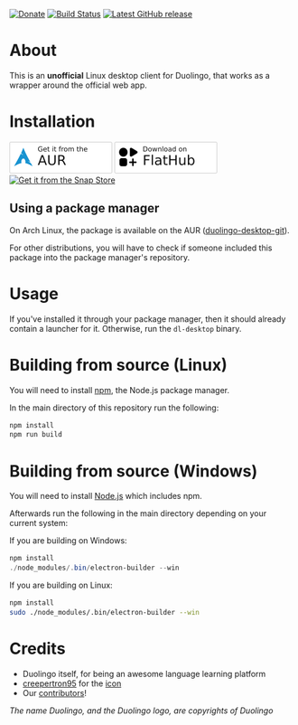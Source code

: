 [![Donate](https://img.shields.io/badge/-%E2%99%A5%20Donate-%23ff69b4)](https://hmlendea.go.ro/fund.html) [![Build Status](https://github.com/hmlendea/dl-desktop/actions/workflows/node.js.yml/badge.svg)](https://github.com/hmlendea/dl-desktop/actions/workflows/node.js.yml) [![Latest GitHub release](https://img.shields.io/github/v/release/hmlendea/dl-desktop)](https://github.com/hmlendea/dl-desktop/releases/latest)

# About

This is an **unofficial** Linux desktop client for Duolingo, that works as a wrapper around the official web app.

# Installation

[![Get it from the AUR](https://raw.githubusercontent.com/hmlendea/readme-assets/master/install_from_aur.png)](https://aur.archlinux.org/packages/duolingo-desktop-git/) [![Get it from FlatHub](https://raw.githubusercontent.com/hmlendea/readme-assets/master/badges/stores/flathub.png)](https://flathub.org/apps/details/ro.go.hmlendea.DL-Desktop) [![Get it from the Snap Store](https://raw.githubusercontent.com/snapcore/snap-store-badges/master/EN/%5BEN%5D-snap-store-white.png)](https://snapcraft.io/duolingo-desktop)

## Using a package manager

On Arch Linux, the package is available on the AUR ([duolingo-desktop-git](https://aur.archlinux.org/packages/duolingo-desktop-git/)).

For other distributions, you will have to check if someone included this package into the package manager's repository.

# Usage

If you've installed it through your package manager, then it should already contain a launcher for it. Otherwise, run the `dl-desktop` binary.

# Building from source (Linux)

You will need to install [npm](https://www.npmjs.com/), the Node.js package manager.

In the main directory of this repository run the following:
```bash
npm install
npm run build
```


# Building from source (Windows)

You will need to install [Node.js](https://nodejs.org/en/download/current/) which includes npm.

Afterwards run the following in the main directory depending on your current system:

If you are building on Windows:
```powershell
npm install
./node_modules/.bin/electron-builder --win
```
If you are building on Linux:
```bash
npm install
sudo ./node_modules/.bin/electron-builder --win
```

# Credits
 - Duolingo itself, for being an awesome language learning platform
 - [creepertron95](https://github.com/creepertron95) for the [icon](https://github.com/PapirusDevelopmentTeam/papirus-icon-theme/blob/6e4fea69f884e2e874e872b87e49892a246be65d/Papirus/48x48/apps/duolingo.svg)
 - Our [contributors](https://github.com/hmlendea/dl-desktop/graphs/contributors)!

_The name Duolingo, and the Duolingo logo, are copyrights of Duolingo_
